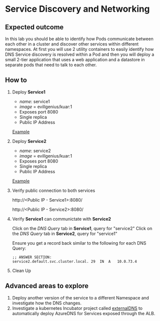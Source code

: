 # Service Discovery and Networking

## Expected outcome

In this lab you should be able to identify how Pods communicate between each other in a cluster and discover other services within different namespaces. At first you will use 2 utility containers to easily identify how DNS Service discovery is resolved within a Pod and then you will deploy a small 2-tier application that uses a web application and a datastore in separate pods that need to talk to each other.

## How to

1. Deploy __Service1__

	* _name_: service1
    * _image_ = evillgenius/kuar:1
    * Exposes port 8080
	* Single replica
	* Public IP Address

	[Example](config/service1.yaml)

2. Deploy __Service2__

	* _name_: service2
    * _image_ = evillgenius/kuar:1
    * Exposes port 8080
	* Single replica
	* Public IP Address

	[Example](config/service1.yaml)

3. Verify public connection to both services

	http://<Public IP - Service1>:8080/

	http://<Public IP - Service2>:8080/

4. Verify __Service1__ can communictate with __Service2__

	Click on the _DNS Query_ tab in __Service1__, query for "service2"
	Click on the _DNS Query_ tab in __Service2__, query for "service1"

	Ensure you get a record back similar to the following for each DNS Query:
	```
	;; ANSWER SECTION:
	service2.default.svc.cluster.local.	29	IN	A	10.0.73.4
	```

5. Clean Up

	

## Advanced areas to explore

1. Deploy another version of the service to a different Namespace and investigate how the DNS changes.
2. Investigate a kubernetes Incubator project called [externalDNS](https://github.com/kubernetes-incubator/external-dns) to automatically deploy AzureDNS for Services exposed through the ALB.
